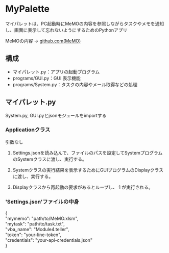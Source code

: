 # MyPalette

マイパレットは、PC起動時にMeMOの内容を参照しながらタスクやメモを通知し、画面に表示して忘れないようにするためのPythonアプリ

MeMOの内容 -> [github.com(MeMO)](https://github.com/OJAHU/MeMO)

## 構成
- マイパレット.py：アプリの起動プログラム
- programs/GUI.py：GUI 表示機能
- programs/System.py：タスクの内容やメール取得などの処理

## マイパレット.py
System.py, GUI.pyとjsonモジュールをimportする
### Applicationクラス
引数なし

1. Settings.jsonを読み込んで、ファイルのパスを設定してSystemプログラムのSystemクラスに渡し、実行する。

2. Systemクラスの実行結果を表示するためにGUIプログラムのDisplayクラスに渡し、実行する。

3. Displayクラスから再起動の要求があるとループし、 1 が実行される。
### 'Settings.json'ファイルの中身
{  
  "mymemo": "path/to/MeMO.xlsm",  
  "mytask": "path/to/task.txt",  
  "vba_name": "Module4.teller",  
  "token": "your-line-token",  
  "credentials": "your-api-credentials.json"  
}
